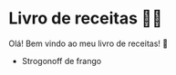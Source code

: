 # Livro de receitas :man_cook:

Olá! Bem vindo ao meu livro de receitas! :wave:

- Strogonoff de frango 
